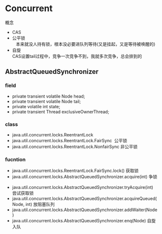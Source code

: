 # Concurrent
概念
* CAS
* 公平锁   
      本来就没人持有锁，根本没必要进队列等待(又是挂起，又是等待被唤醒的)   
* 自旋   
      CAS设置tail过程中，竞争一次竞争不到，我就多次竞争，总会排到的

## AbstractQueuedSynchronizer

### field 
*  private transient volatile Node head;
*  private transient volatile Node tail;
*  private volatile int state;
*  private transient Thread exclusiveOwnerThread;

### class
* java.util.concurrent.locks.ReentrantLock   
* java.util.concurrent.locks.ReentrantLock.FairSync  公平锁
* java.util.concurrent.locks.ReentrantLock.NonfairSync 非公平锁

### fucntion
* java.util.concurrent.locks.ReentrantLock.FairSync.lock() 获取锁
* java.util.concurrent.locks.AbstractQueuedSynchronizer.acquire(int) 争锁     
* java.util.concurrent.locks.AbstractQueuedSynchronizer.tryAcquire(int)   尝试获取锁
* java.util.concurrent.locks.AbstractQueuedSynchronizer.acquireQueued(Node, int) 放阻塞队列
* java.util.concurrent.locks.AbstractQueuedSynchronizer.addWaiter(Node)
* java.util.concurrent.locks.AbstractQueuedSynchronizer.enq(Node) 自旋入队





